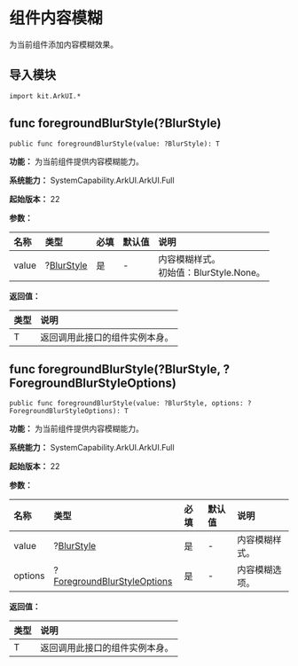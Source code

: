 # 组件内容模糊

为当前组件添加内容模糊效果。

## 导入模块

```cangjie
import kit.ArkUI.*
```

## func foregroundBlurStyle(?BlurStyle)

```cangjie
public func foregroundBlurStyle(value: ?BlurStyle): T
```

**功能：** 为当前组件提供内容模糊能力。

**系统能力：** SystemCapability.ArkUI.ArkUI.Full

**起始版本：** 22

**参数：**

|名称|类型|必填|默认值|说明|
| :-------   | :---------- | :------- | :-------- | :----------|
| value | ?[BlurStyle](./cj-common-types.md#enum-blurstyle) |是|-| 内容模糊样式。 <br/>初始值：BlurStyle.None。 |

**返回值：**

|类型|说明|
|:---|:---|
|T|返回调用此接口的组件实例本身。|

## func foregroundBlurStyle(?BlurStyle, ?ForegroundBlurStyleOptions)

```cangjie
public func foregroundBlurStyle(value: ?BlurStyle, options: ?ForegroundBlurStyleOptions): T
```

**功能：** 为当前组件提供内容模糊能力。

**系统能力：** SystemCapability.ArkUI.ArkUI.Full

**起始版本：** 22

**参数：**

|名称|类型|必填|默认值|说明|
| :-------   | :---------- | :------- | :-------- | :----------|
| value | ?[BlurStyle](./cj-common-types.md#enum-blurstyle) |是|-| 内容模糊样式。 |
| options | ?[ForegroundBlurStyleOptions](./cj-common-types.md#class-foregroundblurstyleoptions) |是|-| 内容模糊选项。 |

**返回值：**

|类型|说明|
|:---|:---|
|T|返回调用此接口的组件实例本身。|
